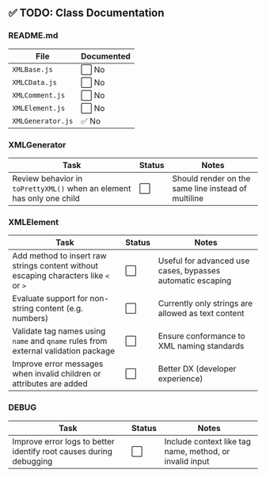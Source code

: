 ## ✅ TODO: Class Documentation

### README.md

| File                 | Documented |
|----------------------|------------|
| `XMLBase.js`         | ⬜ No       |
| `XMLCData.js`        | ⬜ No       |
| `XMLComment.js`      | ⬜ No       |
| `XMLElement.js`      | ⬜ No       |
| `XMLGenerator.js`    | ✅ No       |

### XMLGenerator

| Task                                                                     | Status | Notes                                                             |
|--------------------------------------------------------------------------|--------|-------------------------------------------------------------------|
| Review behavior in `toPrettyXML()` when an element has only one child    | ⬜     | Should render on the same line instead of multiline               |

### XMLElement

| Task                                                                                 | Status  | Notes                                                                 |
|--------------------------------------------------------------------------------------|---------|-----------------------------------------------------------------------|
| Add method to insert raw strings content without escaping characters like `<` or `>` | ⬜      | Useful for advanced use cases, bypasses automatic escaping            |
| Evaluate support for non-string content (e.g. numbers)                               | ⬜      | Currently only strings are allowed as text content                    |
| Validate tag names using `name` and `qname` rules from external validation package   | ⬜      | Ensure conformance to XML naming standards                           |
| Improve error messages when invalid children or attributes are added                 | ⬜      | Better DX (developer experience)                                      |

### DEBUG

| Task                                                                 | Status  | Notes                                                                 |
|----------------------------------------------------------------------|---------|-----------------------------------------------------------------------|
| Improve error logs to better identify root causes during debugging   | ⬜      | Include context like tag name, method, or invalid input              |
